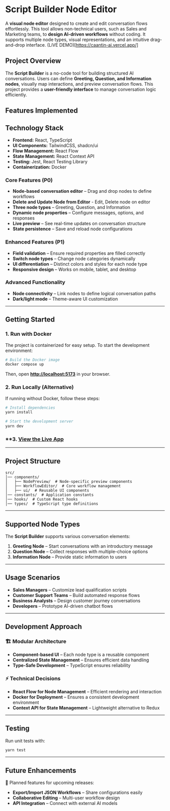 # **Script Builder Node Editor**

A **visual node editor** designed to create and edit conversation flows effortlessly. This tool allows non-technical users, such as Sales and Marketing teams, to **design AI-driven workflows** without coding. It supports multiple node types, visual representations, and an intuitive drag-and-drop interface. (LiVE DEMO)[https://caantin-ai.vercel.app/]

## **Project Overview**

The **Script Builder** is a no-code tool for building structured AI conversations. Users can define **Greeting, Question, and Information nodes**, visually map interactions, and preview conversation flows. This project provides a **user-friendly interface** to manage conversation logic efficiently.

## **Features Implemented**

## **Technology Stack**

- **Frontend:** React, TypeScript  
- **UI Components:** TailwindCSS, shadcn/ui  
- **Flow Management:** React Flow  
- **State Management:** React Context API  
- **Testing:** Jest, React Testing Library  
- **Containerization:** Docker  

### **Core Features (P0)**

- **Node-based conversation editor** – Drag and drop nodes to define workflows
- **Delete and Update Node from Editor** - Edit, Delete node on editor
- **Three node types** – Greeting, Question, and Information  
- **Dynamic node properties** – Configure messages, options, and responses  
- **Live preview** – See real-time updates on conversation structure  
- **State persistence** – Save and reload node configurations  

### **Enhanced Features (P1)**

- **Field validation** – Ensure required properties are filled correctly  
- **Switch node types** – Change node categories dynamically  
- **UI differentiation** – Distinct colors and styles for each node type  
- **Responsive design** – Works on mobile, tablet, and desktop  

### **Advanced Functionality**

- **Node connectivity** – Link nodes to define logical conversation paths  
- **Dark/light mode** – Theme-aware UI customization  

---

## **Getting Started**

### **1. Run with Docker**
The project is containerized for easy setup. To start the development environment:  

```bash
# Build the Docker image
docker compose up
```

Then, open **[http://localhost:5173](http://localhost:5172)** in your browser.

### **2. Run Locally (Alternative)**
If running without Docker, follow these steps:

```bash
# Install dependencies
yarn install

# Start the development server
yarn dev
```
### **3. [View the Live App]()

---

## **Project Structure**

```
src/
│── components/
│   ├── NodePreview/  # Node-specific preview components
│   ├── WorkflowEditor/  # Core workflow management
│   ├── ui/  # Reusable UI components
│── constants/  # Application constants
│── hooks/  # Custom React hooks
│── types/  # TypeScript type definitions
```

---

## **Supported Node Types**
The **Script Builder** supports various conversation elements:

1. **Greeting Node** – Start conversations with an introductory message  
2. **Question Node** – Collect responses with multiple-choice options  
3. **Information Node** – Provide static information to users  

---

## **Usage Scenarios**

- **Sales Managers** – Customize lead qualification scripts  
- **Customer Support Teams** – Build automated response flows  
- **Business Analysts** – Design customer journey conversations  
- **Developers** – Prototype AI-driven chatbot flows  

---

## **Development Approach**
### **🏗️ Modular Architecture**
- **Component-based UI** – Each node type is a reusable component  
- **Centralized State Management** – Ensures efficient data handling  
- **Type-Safe Development** – TypeScript ensures reliability  

### **⚡ Technical Decisions**
- **React Flow for Node Management** – Efficient rendering and interaction  
- **Docker for Deployment** – Ensures a consistent development environment  
- **Context API for State Management** – Lightweight alternative to Redux  

---

## **Testing**
Run unit tests with:

```bash
yarn test
```

---

## **Future Enhancements**
🚀 Planned features for upcoming releases:

- **Export/Import JSON Workflows** – Share configurations easily  
- **Collaborative Editing** – Multi-user workflow design  
- **API Integration** – Connect with external AI models  
